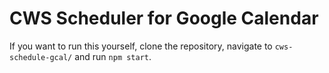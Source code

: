 # CWS Scheduler for Google Calendar

If you want to run this yourself, clone the repository, navigate to `cws-schedule-gcal/` and run `npm start`.